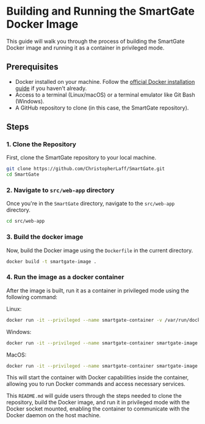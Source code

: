 # Building and Running the SmartGate Docker Image

This guide will walk you through the process of building the SmartGate Docker image and running it as a container in privileged mode.

## Prerequisites

- Docker installed on your machine. Follow the [official Docker installation guide](https://docs.docker.com/get-docker/) if you haven't already.
- Access to a terminal (Linux/macOS) or a terminal emulator like Git Bash (Windows).
- A GitHub repository to clone (in this case, the SmartGate repository).

## Steps

### 1. Clone the Repository

First, clone the SmartGate repository to your local machine.

```bash
git clone https://github.com/ChristopherLaff/SmartGate.git
cd SmartGate
```
### 2. Navigate to `src/web-app` directory
Once you're in the `SmartGate` directory, navigate to the `src/web-app` directory.

```bash
cd src/web-app
```
### 3. Build the docker image 
Now, build the Docker image using the `Dockerfile` in the current directory.

```bash
docker build -t smartgate-image .
```
### 4. Run the image as a docker container
After the image is built, run it as a container in privileged mode using the following command:

Linux:
```bash
docker run -it --privileged --name smartgate-container -v /var/run/docker.sock:/var/run/docker.sock smartgate-image
```

Windows:
```bash
docker run -it --privileged --name smartgate-container smartgate-image
```

MacOS:
```bash
docker run -it --privileged --name smartgate-container smartgate-image
```

This will start the container with Docker capabilities inside the container, allowing you to run Docker commands and access necessary services.

This `README.md` will guide users through the steps needed to clone the repository, build the Docker image, and run it in privileged mode with the Docker socket mounted, enabling the container to communicate with the Docker daemon on the host machine.


